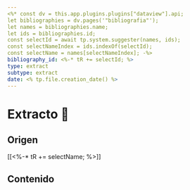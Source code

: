 ```yaml
---
<%* const dv = this.app.plugins.plugins["dataview"].api;
let bibliographies = dv.pages('"bibliografia"');
let names = bibliographies.name;
let ids = bibliographies.id;
const selectId = await tp.system.suggester(names, ids);
const selectNameIndex = ids.indexOf(selectId);
const selectName = names[selectNameIndex]; -%>
bibliography_id: <%-* tR += selectId; %>
type: extract
subtype: extract
date: <% tp.file.creation_date() %>
---
```

# Extracto 📃
## Origen
[[<%-* tR += selectName; %>]]
## Contenido

